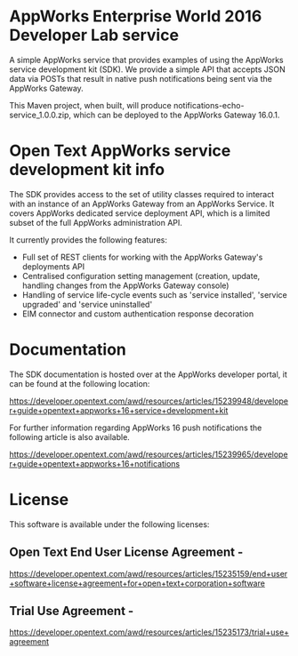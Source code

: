 # AppWorks Enterprise World 2016 Developer Lab service

A simple AppWorks service that provides examples of using the AppWorks service development kit (SDK). We provide a simple API that accepts JSON data via POSTs that result in native push notifications being sent via the AppWorks Gateway.

This Maven project, when built, will produce notifications-echo-service_1.0.0.zip, which can be deployed to the AppWorks Gateway 16.0.1.

# Open Text AppWorks service development kit info

The SDK provides access to the set of utility classes required to interact with an instance of an AppWorks Gateway from an AppWorks Service. It covers AppWorks dedicated service deployment API, which is a limited subset of the full AppWorks administration API.

It currently provides the following features:

- Full set of REST clients for working with the AppWorks Gateway's deployments API
- Centralised configuration setting management (creation, update, handling changes from the AppWorks Gateway console)
- Handling of service life-cycle events such as 'service installed', 'service upgraded' and 'service uninstalled'
- EIM connector and custom authentication response decoration

# Documentation

The SDK documentation is hosted over at the AppWorks developer portal, it can be found at the following location:

<https://developer.opentext.com/awd/resources/articles/15239948/developer+guide+opentext+appworks+16+service+development+kit>

For further information regarding AppWorks 16 push notifications the following article is also available.

<https://developer.opentext.com/awd/resources/articles/15239965/developer+guide+opentext+appworks+16+notifications>

# License

This software is available under the following licenses:

## Open Text End User License Agreement -

<https://developer.opentext.com/awd/resources/articles/15235159/end+user+software+license+agreement+for+open+text+corporation+software>

## Trial Use Agreement -

<https://developer.opentext.com/awd/resources/articles/15235173/trial+use+agreement>
